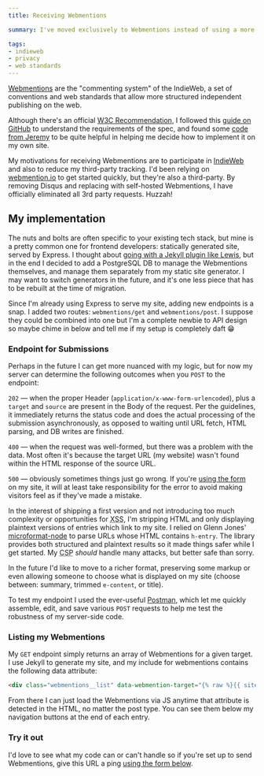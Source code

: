 ```yaml
---
title: Receiving Webmentions

summary: I've moved exclusively to Webmentions instead of using a more traditional commenting system. Respond to this entry by linking to it from your own website!

tags:
- indieweb
- privacy
- web standards
---
```


[Webmentions](https://webmention.net) are the "commenting system" of the IndieWeb, a set of conventions and web standards that allow more structured independent publishing on the web.

Although there's an official [W3C Recommendation](https://www.w3.org/TR/webmention/), I followed this [guide on GitHub](https://github.com/converspace/webmention/blob/master/README.md) to understand the requirements of the spec, and found some [code from Jeremy](https://adactio.com/journal/6495) to be quite helpful in helping me decide how to implement it on my own site.

My motivations for receiving Webmentions are to participate in [IndieWeb](https://indiewebify.me) and also to reduce my third-party tracking. I'd been relying on [webmention.io](https://webmention.io) to get started quickly, but they're also a third-party. By removing Disqus and replacing with self-hosted Webmentions, I have officially eliminated all 3rd party requests. Huzzah!

## My implementation

The nuts and bolts are often specific to your existing tech stack, but mine is a pretty common one for frontend developers: statically generated site, served by Express. I thought about [going with a Jekyll plugin like Lewis](https://lewisnyman.co.uk/blog/indie-web-camp-2015/), but in the end I decided to add a PostgreSQL DB to manage the Webmentions themselves, and manage them separately from my static site generator. I may want to switch generators in the future, and it's one less piece that has to be rebuilt at the time of migration.

Since I'm already using Express to serve my site, adding new endpoints is a snap. I added two routes: `webmentions/get` and `webmentions/post`. I suppose they could be combined into one but I'm a complete newbie to API design so maybe chime in below and tell me if my setup is completely daft 😁

### Endpoint for Submissions

Perhaps in the future I can get more nuanced with my logic, but for now my server can determine the following outcomes when you `POST` to the endpoint:

`202` — when the proper Header (`application/x-www-form-urlencoded`), plus a `target` and `source` are present in the Body of the request. Per the guidelines, it immediately returns the status code and does the actual processing of the submission asynchronously, as opposed to waiting until URL fetch, HTML parsing, and DB writes are finished.

`400` — when the request was well-formed, but there was a problem with the data. Most often it's because the target URL (my website) wasn't found within the HTML response of the source URL.

`500` — obviously sometimes things just go wrong. If you're [using the form](#webmentions) on my site, it will at least take responsibility for the error to avoid making visitors feel as if they've made a mistake.

In the interest of shipping a first version and not introducing too much complexity or opportunities for <abbr title="cross-site scripting">XSS</abbr>, I'm stripping HTML and only displaying plaintext versions of entries which link to my site. I relied on Glenn Jones' [microformat-node](https://github.com/glennjones/microformat-node) to parse URLs whose HTML contains `h-entry`. The library provides both structured and plaintext results so it made things safer while I get started. My <abbr title="Content Security Policy">CSP</abbr> _should_ handle many attacks, but better safe than sorry.

In the future I'd like to move to a richer format, preserving some markup or even allowing someone to choose what is displayed on my site (choose between: summary, trimmed `e-content`, or title).

To test my endpoint I used the ever-useful [Postman](https://www.getpostman.com/apps), which let me quickly assemble, edit, and save various `POST` requests to help me test the robustness of my server-side code.

### Listing my Webmentions

My `GET` endpoint simply returns an array of Webmentions for a given target. I use Jekyll to generate my site, and my include for webmentions contains the following data attribute:

```html
<div class="webmentions__list" data-webmention-target="{% raw %}{{ site.url }}{{ page.url }}{% endraw %}"></div>
```

From there I can just load the Webmentions via JS anytime that attribute is detected in the HTML, no matter the post type. You can see them below my navigation buttons at the end of each entry.

### Try it out

I'd love to see what my code can or can't handle so if you're set up to send Webmentions, give this URL a ping [using the form below](#webmentions).
